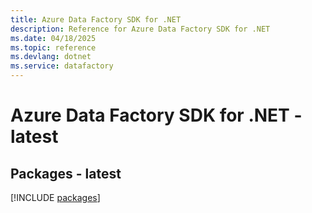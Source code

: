 ```yaml
---
title: Azure Data Factory SDK for .NET
description: Reference for Azure Data Factory SDK for .NET
ms.date: 04/18/2025
ms.topic: reference
ms.devlang: dotnet
ms.service: datafactory
---
```

# Azure Data Factory SDK for .NET - latest
## Packages - latest
[!INCLUDE [packages](data-factory-index.md)]